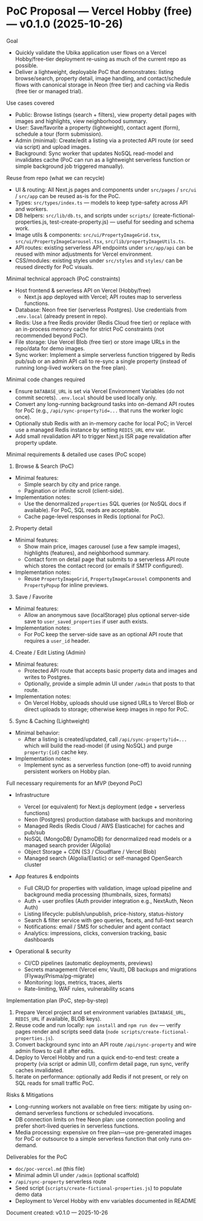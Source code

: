 # PoC Proposal — Vercel Hobby (free) — v0.1.0 (2025-10-26)

Goal
- Quickly validate the Ubika application user flows on a Vercel Hobby/free-tier deployment re-using as much of the current repo as possible.
- Deliver a lightweight, deployable PoC that demonstrates: listing browse/search, property detail, image handling, and contact/schedule flows with canonical storage in Neon (free tier) and caching via Redis (free tier or managed trial).

Use cases covered
- Public: Browse listings (search + filters), view property detail pages with images and highlights, view neighborhood summary.
- User: Save/favorite a property (lightweight), contact agent (form), schedule a tour (form submission).
- Admin (minimal): Create/edit a listing via a protected API route (or seed via script) and upload images.
- Background: Sync worker that updates NoSQL read-model and invalidates cache (PoC can run as a lightweight serverless function or simple background job triggered manually).

Reuse from repo (what we can recycle)
- UI & routing: All Next.js pages and components under `src/pages` / `src/ui` / `src/app` can be reused as-is for the PoC.
- Types: `src/types/index.ts` — models to keep type-safety across API and workers.
- DB helpers: `src/lib/db.ts`, and scripts under `scripts/` (create-fictional-properties.js, test-create-property.js) — useful for seeding and schema work.
- Image utils & components: `src/ui/PropertyImageGrid.tsx`, `src/ui/PropertyImageCarousel.tsx`, `src/lib/propertyImageUtils.ts`.
- API routes: existing serverless API endpoints under `src/app/api` can be reused with minor adjustments for Vercel environment.
- CSS/modules: existing styles under `src/styles` and `styles/` can be reused directly for PoC visuals.

Minimal technical approach (PoC constraints)
- Host frontend & serverless API on Vercel (Hobby/free)
  - Next.js app deployed with Vercel; API routes map to serverless functions.
- Database: Neon free tier (serverless Postgres). Use credentials from `.env.local` (already present in repo).
- Redis: Use a free Redis provider (Redis Cloud free tier) or replace with an in-process memory cache for strict PoC constraints (not recommended beyond PoC).
- File storage: Use Vercel Blob (free tier) or store image URLs in the repo/data for demo images.
- Sync worker: Implement a simple serverless function triggered by Redis pub/sub or an admin API call to re-sync a single property (instead of running long-lived workers on the free plan).

Minimal code changes required
- Ensure `DATABASE_URL` is set via Vercel Environment Variables (do not commit secrets). `.env.local` should be used locally only.
- Convert any long-running background tasks into on-demand API routes for PoC (e.g., `/api/sync-property?id=...` that runs the worker logic once).
- Optionally stub Redis with an in-memory cache for local PoC; in Vercel use a managed Redis instance by setting `REDIS_URL` env var.
- Add small revalidation API to trigger Next.js ISR page revalidation after property update.

Minimal requirements & detailed use cases (PoC scope)
1) Browse & Search (PoC)
- Minimal features:
  - Simple search by city and price range.
  - Pagination or infinite scroll (client-side).
- Implementation notes:
  - Use the denormalized `properties` SQL queries (or NoSQL docs if available). For PoC, SQL reads are acceptable.
  - Cache page-level responses in Redis (optional for PoC).

2) Property detail
- Minimal features:
  - Show main price, images carousel (use a few sample images), highlights (features), and neighborhood summary.
  - Contact form on detail page that submits to a serverless API route which stores the contact record (or emails if SMTP configured).
- Implementation notes:
  - Reuse `PropertyImageGrid`, `PropertyImageCarousel` components and `PropertyPopup` for inline previews.

3) Save / Favorite
- Minimal features:
  - Allow an anonymous save (localStorage) plus optional server-side save to `user_saved_properties` if user auth exists.
- Implementation notes:
  - For PoC keep the server-side save as an optional API route that requires a `user_id` header.

4) Create / Edit Listing (Admin)
- Minimal features:
  - Protected API route that accepts basic property data and images and writes to Postgres.
  - Optionally, provide a simple admin UI under `/admin` that posts to that route.
- Implementation notes:
  - On Vercel Hobby, uploads should use signed URLs to Vercel Blob or direct uploads to storage; otherwise keep images in repo for PoC.

5) Sync & Caching (Lightweight)
- Minimal behavior:
  - After a listing is created/updated, call `/api/sync-property?id=...` which will build the read-model (if using NoSQL) and purge `property:{id}` cache key.
- Implementation notes:
  - Implement sync as a serverless function (one-off) to avoid running persistent workers on Hobby plan.

Full necessary requirements for an MVP (beyond PoC)
- Infrastructure
  - Vercel (or equivalent) for Next.js deployment (edge + serverless functions)
  - Neon (Postgres) production database with backups and monitoring
  - Managed Redis (Redis Cloud / AWS Elasticache) for caches and pub/sub
  - NoSQL (MongoDB/ DynamoDB) for denormalized read models or a managed search provider (Algolia)
  - Object Storage + CDN (S3 / Cloudflare / Vercel Blob)
  - Managed search (Algolia/Elastic) or self-managed OpenSearch cluster

- App features & endpoints
  - Full CRUD for properties with validation, image upload pipeline and background media processing (thumbnails, sizes, formats)
  - Auth + user profiles (Auth provider integration e.g., NextAuth, Neon Auth)
  - Listing lifecycle: publish/unpublish, price-history, status-history
  - Search & filter service with geo queries, facets, and full-text search
  - Notifications: email / SMS for scheduler and agent contact
  - Analytics: impressions, clicks, conversion tracking, basic dashboards

- Operational & security
  - CI/CD pipelines (automatic deployments, previews)
  - Secrets management (Vercel env, Vault), DB backups and migrations (Flyway/Prisma/pg-migrate)
  - Monitoring: logs, metrics, traces, alerts
  - Rate-limiting, WAF rules, vulnerability scans

Implementation plan (PoC, step-by-step)
1. Prepare Vercel project and set environment variables (`DATABASE_URL`, `REDIS_URL` if available, BLOB keys).
2. Reuse code and run locally: `npm install` and `npm run dev` — verify pages render and scripts seed data (`node scripts/create-fictional-properties.js`).
3. Convert background sync into an API route `/api/sync-property` and wire admin flows to call it after edits.
4. Deploy to Vercel Hobby and run a quick end-to-end test: create a property (via script or admin UI), confirm detail page, run sync, verify caches invalidated.
5. Iterate on performance: optionally add Redis if not present, or rely on SQL reads for small traffic PoC.

Risks & Mitigations
- Long-running workers not available on free tiers: mitigate by using on-demand serverless functions or scheduled invocations.
- DB connection limits on free Neon plan: use connection pooling and prefer short-lived queries in serverless functions.
- Media processing: expensive on free plan—use pre-generated images for PoC or outsource to a simple serverless function that only runs on-demand.

Deliverables for the PoC
- `doc/poc-vercel.md` (this file)
- Minimal admin UI under `/admin` (optional scaffold)
- `/api/sync-property` serverless route
- Seed script (`scripts/create-fictional-properties.js`) to populate demo data
- Deployment to Vercel Hobby with env variables documented in README

Document created: v0.1.0 — 2025-10-26
